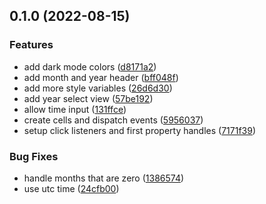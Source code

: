 

## 0.1.0 (2022-08-15)


### Features

* add dark mode colors ([d8171a2](https://github.com/lorenzvanherwaarden/datetime-web-component/commit/d8171a259f78e9e5c603dd4b426e4b9aa10b5663))
* add month and year header ([bff048f](https://github.com/lorenzvanherwaarden/datetime-web-component/commit/bff048f2dacdb125413a39d0a4223a9cfd49f47a))
* add more style variables ([26d6d30](https://github.com/lorenzvanherwaarden/datetime-web-component/commit/26d6d30fdc314b33c365320081d6d9da0a0530ad))
* add year select view ([57be192](https://github.com/lorenzvanherwaarden/datetime-web-component/commit/57be192a3a1d04af6bd9c0f3164cbfdbbee2a403))
* allow time input ([131ffce](https://github.com/lorenzvanherwaarden/datetime-web-component/commit/131ffce4f682c81a14b6e66627008671986581e8))
* create cells and dispatch events ([5956037](https://github.com/lorenzvanherwaarden/datetime-web-component/commit/5956037a4468ac3a8ad9bd6d5abe8d96d5211679))
* setup click listeners and first property handles ([7171f39](https://github.com/lorenzvanherwaarden/datetime-web-component/commit/7171f394ad7e0ebb4e2c561e54c3986a0be28cf7))


### Bug Fixes

* handle months that are zero ([1386574](https://github.com/lorenzvanherwaarden/datetime-web-component/commit/138657416d7fb61d2bdf973252f23737357f8c9c))
* use utc time ([24cfb00](https://github.com/lorenzvanherwaarden/datetime-web-component/commit/24cfb007d87b33062af72e5c4d15033342b9ac56))